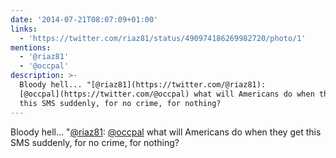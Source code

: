 ```yaml
---
date: '2014-07-21T08:07:09+01:00'
links:
  - 'https://twitter.com/riaz81/status/490974186269982720/photo/1'
mentions:
  - '@riaz81'
  - '@occpal'
description: >-
  Bloody hell... "[@riaz81](https://twitter.com/@riaz81):
  [@occpal](https://twitter.com/@occpal) what will Americans do when they get
  this SMS suddenly, for no crime, for nothing?
---
```

Bloody hell... "[@riaz81](https://twitter.com/@riaz81): [@occpal](https://twitter.com/@occpal) what will Americans do when they get this SMS suddenly, for no crime, for nothing? 
